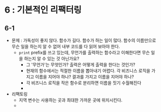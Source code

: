 # 6 : 기본적인 리팩터링

## 6-1

- 문제 : 가독성이 좋지 않다. 함수가 길다. 함수가 하는 일이 많다. 함수의 이름만으로 무슨 일을 하는지 알 수 없어 내부 코드를 다 읽어 보아야 한다.
  - `print` prefix를 쓰고 있는데, 무언가를 출력하는 함수라고 이해한다면 무슨 일을 하는지 알 수 있는 것 아닌가요?
    - 그 '무언가'는 무엇인가? 출력은 어떻게 출력을 한다는 것인가?
    - 현재의 함수에서는 적절한 이름을 뽑아내기 어렵다. 각 비즈니스 로직을 가지고 이름을 지어야 하나? 결과를 가지고 이름을 지어야 하나?
    - 각 비즈니스 로직을 작은 함수로 분리하면 이름을 짓기 수월해진다
    -
- 리팩토링
  - 지역 변수는 사용하는 곳과 최대한 가까운 곳에 위치시킨다.
  -
